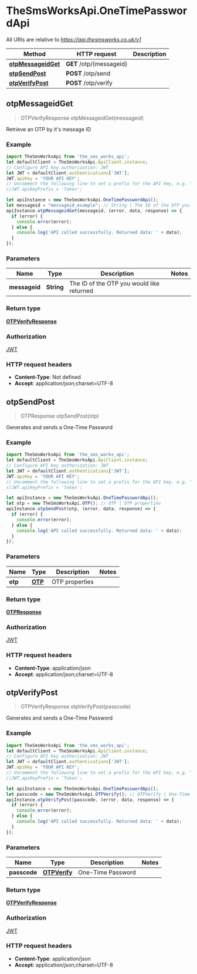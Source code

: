 # TheSmsWorksApi.OneTimePasswordApi

All URIs are relative to *https://api.thesmsworks.co.uk/v1*

Method | HTTP request | Description
------------- | ------------- | -------------
[**otpMessageidGet**](OneTimePasswordApi.md#otpMessageidGet) | **GET** /otp/{messageid} | 
[**otpSendPost**](OneTimePasswordApi.md#otpSendPost) | **POST** /otp/send | 
[**otpVerifyPost**](OneTimePasswordApi.md#otpVerifyPost) | **POST** /otp/verify | 



## otpMessageidGet

> OTPVerifyResponse otpMessageidGet(messageid)



Retrieve an OTP by it&#39;s message ID

### Example

```javascript
import TheSmsWorksApi from 'the_sms_works_api';
let defaultClient = TheSmsWorksApi.ApiClient.instance;
// Configure API key authorization: JWT
let JWT = defaultClient.authentications['JWT'];
JWT.apiKey = 'YOUR API KEY';
// Uncomment the following line to set a prefix for the API key, e.g. "Token" (defaults to null)
//JWT.apiKeyPrefix = 'Token';

let apiInstance = new TheSmsWorksApi.OneTimePasswordApi();
let messageid = "messageid_example"; // String | The ID of the OTP you would like returned
apiInstance.otpMessageidGet(messageid, (error, data, response) => {
  if (error) {
    console.error(error);
  } else {
    console.log('API called successfully. Returned data: ' + data);
  }
});
```

### Parameters


Name | Type | Description  | Notes
------------- | ------------- | ------------- | -------------
 **messageid** | **String**| The ID of the OTP you would like returned | 

### Return type

[**OTPVerifyResponse**](OTPVerifyResponse.md)

### Authorization

[JWT](../README.md#JWT)

### HTTP request headers

- **Content-Type**: Not defined
- **Accept**: application/json;charset=UTF-8


## otpSendPost

> OTPResponse otpSendPost(otp)



Generates and sends a One-Time Password

### Example

```javascript
import TheSmsWorksApi from 'the_sms_works_api';
let defaultClient = TheSmsWorksApi.ApiClient.instance;
// Configure API key authorization: JWT
let JWT = defaultClient.authentications['JWT'];
JWT.apiKey = 'YOUR API KEY';
// Uncomment the following line to set a prefix for the API key, e.g. "Token" (defaults to null)
//JWT.apiKeyPrefix = 'Token';

let apiInstance = new TheSmsWorksApi.OneTimePasswordApi();
let otp = new TheSmsWorksApi.OTP(); // OTP | OTP properties
apiInstance.otpSendPost(otp, (error, data, response) => {
  if (error) {
    console.error(error);
  } else {
    console.log('API called successfully. Returned data: ' + data);
  }
});
```

### Parameters


Name | Type | Description  | Notes
------------- | ------------- | ------------- | -------------
 **otp** | [**OTP**](OTP.md)| OTP properties | 

### Return type

[**OTPResponse**](OTPResponse.md)

### Authorization

[JWT](../README.md#JWT)

### HTTP request headers

- **Content-Type**: application/json
- **Accept**: application/json;charset=UTF-8


## otpVerifyPost

> OTPVerifyResponse otpVerifyPost(passcode)



Generates and sends a One-Time Password

### Example

```javascript
import TheSmsWorksApi from 'the_sms_works_api';
let defaultClient = TheSmsWorksApi.ApiClient.instance;
// Configure API key authorization: JWT
let JWT = defaultClient.authentications['JWT'];
JWT.apiKey = 'YOUR API KEY';
// Uncomment the following line to set a prefix for the API key, e.g. "Token" (defaults to null)
//JWT.apiKeyPrefix = 'Token';

let apiInstance = new TheSmsWorksApi.OneTimePasswordApi();
let passcode = new TheSmsWorksApi.OTPVerify(); // OTPVerify | One-Time Password
apiInstance.otpVerifyPost(passcode, (error, data, response) => {
  if (error) {
    console.error(error);
  } else {
    console.log('API called successfully. Returned data: ' + data);
  }
});
```

### Parameters


Name | Type | Description  | Notes
------------- | ------------- | ------------- | -------------
 **passcode** | [**OTPVerify**](OTPVerify.md)| One-Time Password | 

### Return type

[**OTPVerifyResponse**](OTPVerifyResponse.md)

### Authorization

[JWT](../README.md#JWT)

### HTTP request headers

- **Content-Type**: application/json
- **Accept**: application/json;charset=UTF-8

